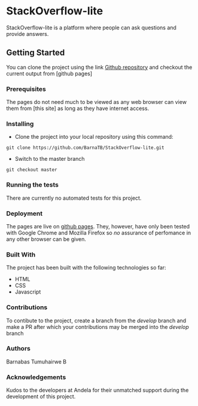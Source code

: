 # StackOverflow-lite

StackOverflow-lite is a platform where people can ask questions and provide answers.

## Getting Started

You can clone the project using the link [Github repository](https://github.com/BarnaTB/StackOverflow-lite.git) and checkout the current output from [github pages]

### Prerequisites

The pages do not need much to be viewed as any web browser can view them from [this site] as long as they have internet access.

### Installing

* Clone the project into your local repository using this command:

`git clone https://github.com/BarnaTB/StackOverflow-lite.git`

* Switch to the master branch

`git checkout master`

### Running the tests

There are currently no automated tests for this project.

### Deployment

The pages are live on [github pages](). They, however, have only been tested with Google Chrome and Mozilla Firefox so *no* assurance of perfomance in any other browser can be given.

### Built With

The project has been built with the following technologies so far:

* HTML
* CSS
* Javascript

### Contributions

To contibute to the project, create a branch from the *develop* branch and make a PR after which your contributions may be merged into the *develop* branch

### Authors

Barnabas Tumuhairwe B

### Acknowledgements

Kudos to the developers at Andela for their unmatched support during the development of this project.
